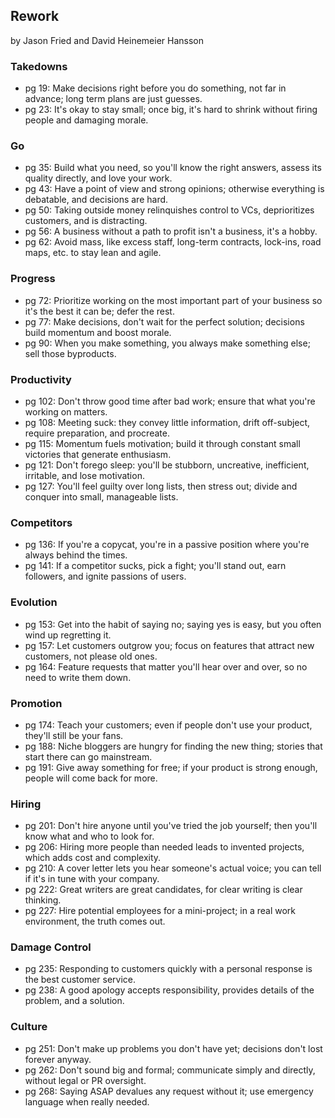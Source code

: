 ## Rework

by Jason Fried and David Heinemeier Hansson

### Takedowns
* pg 19: Make decisions right before you do something, not far in advance; long term plans are just guesses.
* pg 23: It's okay to stay small; once big, it's hard to shrink without firing people and damaging morale.

### Go
* pg 35: Build what you need, so you'll know the right answers, assess its quality directly, and love your work.
* pg 43: Have a point of view and strong opinions; otherwise everything is debatable, and decisions are hard.
* pg 50: Taking outside money relinquishes control to VCs, deprioritizes customers, and is distracting.
* pg 56: A business without a path to profit isn't a business, it's a hobby.
* pg 62: Avoid mass, like excess staff, long-term contracts, lock-ins, road maps, etc. to stay lean and agile.

### Progress
* pg 72: Prioritize working on the most important part of your business so it's the best it can be; defer the rest.
* pg 77: Make decisions, don't wait for the perfect solution; decisions build momentum and boost morale.
* pg 90: When you make something, you always make something else; sell those byproducts.

### Productivity
* pg 102: Don't throw good time after bad work; ensure that what you're working on matters.
* pg 108: Meeting suck: they convey little information, drift off-subject, require preparation, and procreate.
* pg 115: Momentum fuels motivation; build it through constant small victories that generate enthusiasm.
* pg 121: Don't forego sleep: you'll be stubborn, uncreative, inefficient, irritable, and lose motivation.
* pg 127: You'll feel guilty over long lists, then stress out; divide and conquer into small, manageable lists.

### Competitors
* pg 136: If you're a copycat, you're in a passive position where you're always behind the times.
* pg 141: If a competitor sucks, pick a fight; you'll stand out, earn followers, and ignite passions of users.

### Evolution
* pg 153: Get into the habit of saying no; saying yes is easy, but you often wind up regretting it.
* pg 157: Let customers outgrow you; focus on features that attract new customers, not please old ones.
* pg 164: Feature requests that matter you'll hear over and over, so no need to write them down.

### Promotion
* pg 174: Teach your customers; even if people don't use your product, they'll still be your fans.
* pg 188: Niche bloggers are hungry for finding the new thing; stories that start there can go mainstream.
* pg 191: Give away something for free; if your product is strong enough, people will come back for more.

### Hiring
* pg 201: Don't hire anyone until you've tried the job yourself; then you'll know what and who to look for.
* pg 206: Hiring more people than needed leads to invented projects, which adds cost and complexity.
* pg 210: A cover letter lets you hear someone's actual voice; you can tell if it's in tune with your company.
* pg 222: Great writers are great candidates, for clear writing is clear thinking.
* pg 227: Hire potential employees for a mini-project; in a real work environment, the truth comes out.

### Damage Control
* pg 235: Responding to customers quickly with a personal response is the best customer service.
* pg 238: A good apology accepts responsibility, provides details of the problem, and a solution.

### Culture
* pg 251: Don't make up problems you don't have yet; decisions don't lost forever anyway.
* pg 262: Don't sound big and formal; communicate simply and directly, without legal or PR oversight.
* pg 268: Saying ASAP devalues any request without it; use emergency language when really needed.

